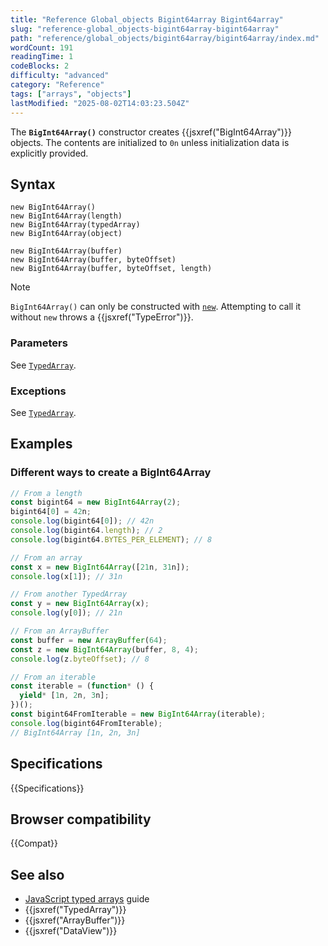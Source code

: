 ```yaml
---
title: "Reference Global_objects Bigint64array Bigint64array"
slug: "reference-global_objects-bigint64array-bigint64array"
path: "reference/global_objects/bigint64array/bigint64array/index.md"
wordCount: 191
readingTime: 1
codeBlocks: 2
difficulty: "advanced"
category: "Reference"
tags: ["arrays", "objects"]
lastModified: "2025-08-02T14:03:23.504Z"
---
```



The **`BigInt64Array()`** constructor creates {{jsxref("BigInt64Array")}} objects. The contents are initialized to `0n` unless initialization data is explicitly provided.

## Syntax

```js-nolint
new BigInt64Array()
new BigInt64Array(length)
new BigInt64Array(typedArray)
new BigInt64Array(object)

new BigInt64Array(buffer)
new BigInt64Array(buffer, byteOffset)
new BigInt64Array(buffer, byteOffset, length)
```

> [!NOTE]
> `BigInt64Array()` can only be constructed with [`new`](/en-US/docs/Web/JavaScript/Reference/Operators/new). Attempting to call it without `new` throws a {{jsxref("TypeError")}}.

### Parameters

See [`TypedArray`](/en-US/docs/Web/JavaScript/Reference/Global_Objects/TypedArray#parameters).

### Exceptions

See [`TypedArray`](/en-US/docs/Web/JavaScript/Reference/Global_Objects/TypedArray#exceptions).

## Examples

### Different ways to create a BigInt64Array

```js
// From a length
const bigint64 = new BigInt64Array(2);
bigint64[0] = 42n;
console.log(bigint64[0]); // 42n
console.log(bigint64.length); // 2
console.log(bigint64.BYTES_PER_ELEMENT); // 8

// From an array
const x = new BigInt64Array([21n, 31n]);
console.log(x[1]); // 31n

// From another TypedArray
const y = new BigInt64Array(x);
console.log(y[0]); // 21n

// From an ArrayBuffer
const buffer = new ArrayBuffer(64);
const z = new BigInt64Array(buffer, 8, 4);
console.log(z.byteOffset); // 8

// From an iterable
const iterable = (function* () {
  yield* [1n, 2n, 3n];
})();
const bigint64FromIterable = new BigInt64Array(iterable);
console.log(bigint64FromIterable);
// BigInt64Array [1n, 2n, 3n]
```

## Specifications

{{Specifications}}

## Browser compatibility

{{Compat}}

## See also

- [JavaScript typed arrays](/en-US/docs/Web/JavaScript/Guide/Typed_arrays) guide
- {{jsxref("TypedArray")}}
- {{jsxref("ArrayBuffer")}}
- {{jsxref("DataView")}}
